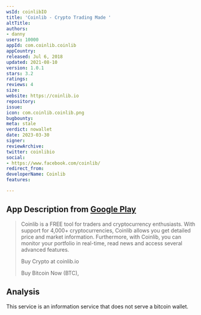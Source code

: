```yaml
---
wsId: coinlibIO
title: 'Coinlib - Crypto Trading Made '
altTitle: 
authors:
- danny
users: 10000
appId: com.coinlib.coinlib
appCountry: 
released: Jul 6, 2018
updated: 2021-08-10
version: 1.0.1
stars: 3.2
ratings: 
reviews: 4
size: 
website: https://coinlib.io
repository: 
issue: 
icon: com.coinlib.coinlib.png
bugbounty: 
meta: stale
verdict: nowallet
date: 2023-03-30
signer: 
reviewArchive: 
twitter: coinlibio
social:
- https://www.facebook.com/coinlib/
redirect_from: 
developerName: Coinlib
features: 

---
```


## App Description from [Google Play](https://play.google.com/store/apps/details?id=com.coinlib.coinlib)

> Coinlib is a FREE tool for traders and cryptocurrency enthusiasts. With support for 4,000+ cryptocurrencies, Coinlib allows you get detailed price and market information. Furthermore, with Coinlib, you can monitor your portfolio in real-time, read news and access several advanced features.
>
> Buy Crypto at coinlib.io
>
> Buy Bitcoin Now (BTC), 

## Analysis

This service is an information service that does not serve a bitcoin wallet.